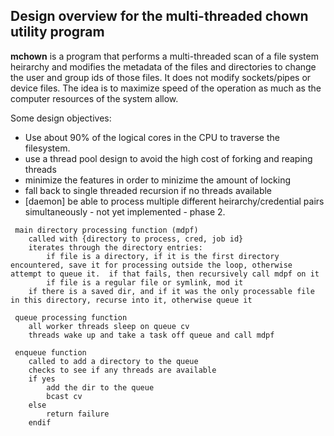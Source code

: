 ## Design overview for the multi-threaded chown utility program

<!-- Copyright 2020-2022 Andrew Sharp andy@tigerand.com, All Rights Reserved -->

<b>mchown</b> is a program that performs a multi-threaded scan of a file system heirarchy and modifies the metadata of the files and directories to change the user and group ids of those files.  It does not modify sockets/pipes or device files.  The idea is to maximize speed of the operation as much as the computer resources of the system allow.

Some design objectives:

* Use about 90% of the logical cores in the CPU to traverse the filesystem.
* use a thread pool design to avoid the high cost of forking and reaping threads
* minimize the features in order to minizime the amount of locking
* fall back to single threaded recursion if no threads available
* \[daemon\] be able to process multiple different heirarchy/credential pairs simultaneously - not yet implemented - phase 2.

```
 main directory processing function (mdpf)
    called with {directory to process, cred, job id}
    iterates through the directory entries:
        if file is a directory, if it is the first directory encountered, save it for processing outside the loop, otherwise attempt to queue it.  if that fails, then recursively call mdpf on it
        if file is a regular file or symlink, mod it
    if there is a saved dir, and if it was the only processable file in this directory, recurse into it, otherwise queue it

 queue processing function
    all worker threads sleep on queue cv
    threads wake up and take a task off queue and call mdpf

 enqueue function
    called to add a directory to the queue
    checks to see if any threads are available
    if yes
        add the dir to the queue
        bcast cv
    else
        return failure
    endif
```
